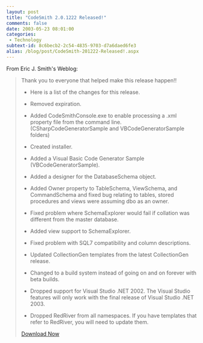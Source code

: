 ```yaml
---
layout: post
title: "CodeSmith 2.0.1222 Released!"
comments: false
date: 2003-05-23 08:01:00
categories:
 - Technology
subtext-id: 8c6becb2-2c54-4835-9703-d7a6daed6fe3
alias: /blog/post/CodeSmith-201222-Released!.aspx
---
```



From Eric J. Smith's Weblog:

> Thank you to everyone that helped make this release happen!!
> 
>   * Here is a list of the changes for this release.
> 
>   * Removed expiration. 
> 
>   * Added CodeSmithConsole.exe to enable processing a .xml property file from the command line. (CSharpCodeGeneratorSample and VBCodeGeneratorSample folders) 
> 
>   * Created installer. 
> 
>   * Added a Visual Basic Code Generator Sample (VBCodeGeneratorSample). 
> 
>   * Added a designer for the DatabaseSchema object. 
> 
>   * Added Owner property to TableSchema, ViewSchema, and CommandSchema and fixed bug relating to tables, stored procedures and views were assuming dbo as an owner. 
> 
>   * Fixed problem where SchemaExplorer would fail if collation was different from the master database. 
> 
>   * Added view support to SchemaExplorer. 
> 
>   * Fixed problem with SQL7 compatibility and column descriptions. 
> 
>   * Updated CollectionGen templates from the latest CollectionGen release. 
> 
>   * Changed to a build system instead of going on and on forever with beta builds. 
> 
>   * Dropped support for Visual Studio .NET 2002. The Visual Studio features will only work with the final release of Visual Studio .NET 2003. 
> 
>   * Dropped RedRiver from all namespaces. If you have templates that refer to RedRiver, you will need to update them. 
> 
> [Download Now](http://www.ericjsmith.net/codesmith/)

